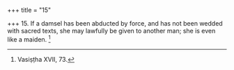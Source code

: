 +++
title = "15"

+++
15. If a damsel has been abducted by force, and has not been wedded with sacred texts, she may lawfully be given to another man; she is even like a maiden. [^8] 


[^8]:  Vasiṣṭha XVII, 73.

